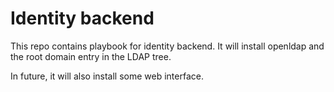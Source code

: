 # Identity backend

This repo contains playbook for identity backend. It will install openldap and the root domain entry in the LDAP tree.

In future, it will also install some web interface.


